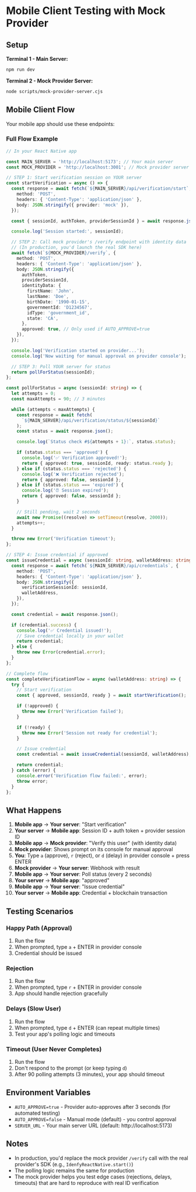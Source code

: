 # Mobile Client Testing with Mock Provider

## Setup

**Terminal 1 - Main Server:**

```bash
npm run dev
```

**Terminal 2 - Mock Provider Server:**

```bash
node scripts/mock-provider-server.cjs
```

## Mobile Client Flow

Your mobile app should use these endpoints:

### Full Flow Example

```typescript
// In your React Native app

const MAIN_SERVER = 'http://localhost:5173'; // Your main server
const MOCK_PROVIDER = 'http://localhost:3001'; // Mock provider server

// STEP 1: Start verification session on YOUR server
const startVerification = async () => {
  const response = await fetch(`${MAIN_SERVER}/api/verification/start`, {
    method: 'POST',
    headers: { 'Content-Type': 'application/json' },
    body: JSON.stringify({ provider: 'mock' }),
  });

  const { sessionId, authToken, providerSessionId } = await response.json();

  console.log('Session started:', sessionId);

  // STEP 2: Call mock provider's /verify endpoint with identity data
  // (In production, you'd launch the real SDK here)
  await fetch(`${MOCK_PROVIDER}/verify`, {
    method: 'POST',
    headers: { 'Content-Type': 'application/json' },
    body: JSON.stringify({
      authToken,
      providerSessionId,
      identityData: {
        firstName: 'John',
        lastName: 'Doe',
        birthDate: '1990-01-15',
        governmentId: 'D1234567',
        idType: 'government_id',
        state: 'CA',
      },
      approved: true, // Only used if AUTO_APPROVE=true
    }),
  });

  console.log('Verification started on provider...');
  console.log('Now waiting for manual approval on provider console');

  // STEP 3: Poll YOUR server for status
  return pollForStatus(sessionId);
};

const pollForStatus = async (sessionId: string) => {
  let attempts = 0;
  const maxAttempts = 90; // 3 minutes

  while (attempts < maxAttempts) {
    const response = await fetch(
      `${MAIN_SERVER}/api/verification/status/${sessionId}`
    );
    const status = await response.json();

    console.log(`Status check #${attempts + 1}:`, status.status);

    if (status.status === 'approved') {
      console.log('✅ Verification approved!');
      return { approved: true, sessionId, ready: status.ready };
    } else if (status.status === 'rejected') {
      console.log('❌ Verification rejected');
      return { approved: false, sessionId };
    } else if (status.status === 'expired') {
      console.log('⏰ Session expired');
      return { approved: false, sessionId };
    }

    // Still pending, wait 2 seconds
    await new Promise((resolve) => setTimeout(resolve, 2000));
    attempts++;
  }

  throw new Error('Verification timeout');
};

// STEP 4: Issue credential if approved
const issueCredential = async (sessionId: string, walletAddress: string) => {
  const response = await fetch(`${MAIN_SERVER}/api/credentials`, {
    method: 'POST',
    headers: { 'Content-Type': 'application/json' },
    body: JSON.stringify({
      verificationSessionId: sessionId,
      walletAddress,
    }),
  });

  const credential = await response.json();

  if (credential.success) {
    console.log('✅ Credential issued!');
    // Save credential locally in your wallet
    return credential;
  } else {
    throw new Error(credential.error);
  }
};

// Complete flow
const completeVerificationFlow = async (walletAddress: string) => {
  try {
    // Start verification
    const { approved, sessionId, ready } = await startVerification();

    if (!approved) {
      throw new Error('Verification failed');
    }

    if (!ready) {
      throw new Error('Session not ready for credential');
    }

    // Issue credential
    const credential = await issueCredential(sessionId, walletAddress);

    return credential;
  } catch (error) {
    console.error('Verification flow failed:', error);
    throw error;
  }
};
```

## What Happens

1. **Mobile app** → **Your server**: "Start verification"
2. **Your server** → **Mobile app**: Session ID + auth token + provider session ID
3. **Mobile app** → **Mock provider**: "Verify this user" (with identity data)
4. **Mock provider**: Shows prompt on its console for manual approval
5. **You**: Type `a` (approve), `r` (reject), or `d` (delay) in provider console + press ENTER
6. **Mock provider** → **Your server**: Webhook with result
7. **Mobile app** → **Your server**: Poll status (every 2 seconds)
8. **Your server** → **Mobile app**: "approved"
9. **Mobile app** → **Your server**: "Issue credential"
10. **Your server** → **Mobile app**: Credential + blockchain transaction

## Testing Scenarios

### Happy Path (Approval)

1. Run the flow
2. When prompted, type `a` + ENTER in provider console
3. Credential should be issued

### Rejection

1. Run the flow
2. When prompted, type `r` + ENTER in provider console
3. App should handle rejection gracefully

### Delays (Slow User)

1. Run the flow
2. When prompted, type `d` + ENTER (can repeat multiple times)
3. Test your app's polling logic and timeouts

### Timeout (User Never Completes)

1. Run the flow
2. Don't respond to the prompt (or keep typing `d`)
3. After 90 polling attempts (3 minutes), your app should timeout

## Environment Variables

- `AUTO_APPROVE=true` - Provider auto-approves after 3 seconds (for automated testing)
- `AUTO_APPROVE=false` - Manual mode (default) - you control approval
- `SERVER_URL` - Your main server URL (default: http://localhost:5173)

## Notes

- In production, you'd replace the mock provider `/verify` call with the real provider's SDK (e.g., `IdenfyReactNative.start()`)
- The polling logic remains the same for production
- The mock provider helps you test edge cases (rejections, delays, timeouts) that are hard to reproduce with real ID verification
